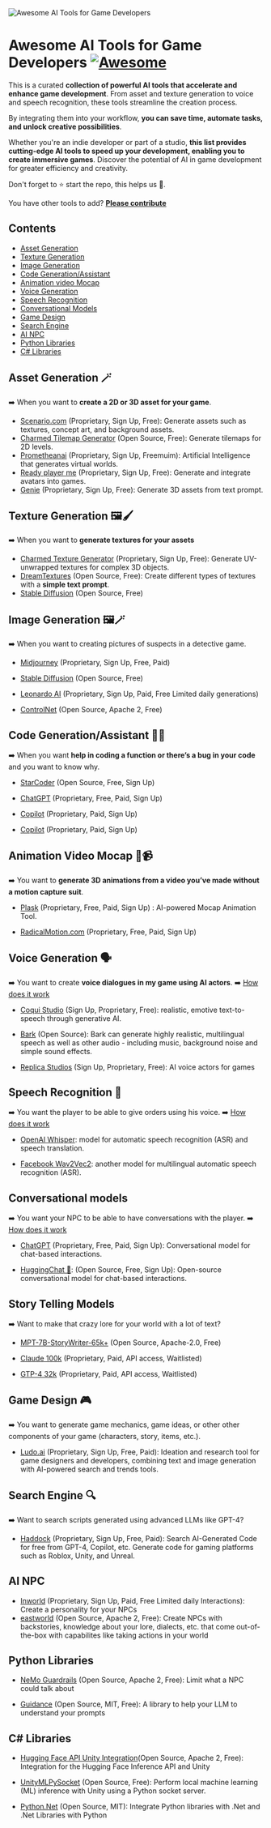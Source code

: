 <img src="./assets/img/cover.jpg" alt="Awesome AI Tools for Game Developers"/>

# Awesome AI Tools for Game Developers [![Awesome](https://awesome.re/badge.svg)](https://awesome.re)

This is a curated **collection of powerful AI tools that accelerate and enhance game development**. From asset and texture generation to voice and speech recognition, these tools streamline the creation process.

By integrating them into your workflow, **you can save time, automate tasks, and unlock creative possibilities**.

Whether you're an indie developer or part of a studio, **this list provides cutting-edge AI tools to speed up your development, enabling you to create immersive games**. Discover the potential of AI in game development for greater efficiency and creativity.

Don't forget to ⭐ start the repo, this helps us 🤗.

You have other tools to add? **[Please contribute](https://github.com/simoninithomas/awesome-ai-tools-for-game-dev/pulls)**

## Contents

- [Asset Generation](#asset-generation-)
- [Texture Generation](#texture-generation-)
- [Image Generation](#image-generation-)
- [Code Generation/Assistant](#code-generationassistant-)
- [Animation video Mocap](#animation-video-mocap-)
- [Voice Generation](#voice-generation-%EF%B8%8F)
- [Speech Recognition](#speech-recognition-)
- [Conversational Models](#conversational-models)
- [Game Design](#game-design-)
- [Search Engine](#search-engine-)
- [AI NPC](#ai-npc)
- [Python Libraries](#python-libraries)
- [C# Libraries](#c-libraries)

## Asset Generation 🪄

➡️ When you want to **create a 2D or 3D asset for your game**.

- [Scenario.com](https://www.scenario.com/) (Proprietary, Sign Up, Free): Generate assets such as textures, concept art, and background assets.
- [Charmed Tilemap Generator](https://github.com/charmed-ai/tilemapgen) (Open Source, Free): Generate tilemaps for 2D levels.
- [Prometheanai](https://www.prometheanai.com/?via=topaitools) (Proprietary, Sign Up, Freemuim): Artificial Intelligence that generates virtual worlds.
- [Ready player me](https://readyplayer.me/) (Proprietary, Sign Up, Free): Generate and integrate avatars into games.
- [Genie](https://lumalabs.ai/genie) (Proprietary, Sign Up, Free): Generate 3D assets from text prompt.

## Texture Generation 🖼️🖌️

➡️ When you want to **generate textures for your assets**

- [Charmed Texture Generator](https://charmed.ai/splash/texture-generator) (Proprietary, Sign Up, Free): Generate UV-unwrapped textures for complex 3D objects.
- [DreamTextures](https://github.com/carson-katri/dream-textures) (Open Source, Free): Create different types of textures with a **simple text prompt**.
- [Stable Diffusion](https://huggingface.co/spaces/stabilityai/stable-diffusion) (Open Source, Free)

## Image Generation 🖼️🪄

➡️ When you want to creating pictures of suspects in a detective game.

- [Midjourney](https://www.midjourney.com/home/) (Proprietary, Sign Up, Free, Paid)

- [Stable Diffusion](https://huggingface.co/spaces/stabilityai/stable-diffusion) (Open Source, Free)

- [Leonardo AI](https://app.leonardo.ai/) (Proprietary, Sign Up, Paid, Free Limited daily generations)

- [ControlNet](https://github.com/lllyasviel/ControlNet-v1-1-nightly) (Open Source, Apache 2, Free)

## Code Generation/Assistant 👩‍💻

➡️ When you want **help in coding a function or there’s a bug in your code** and you want to know why.

- [StarCoder](https://huggingface.co/bigcode/starcoder) (Open Source, Free, Sign Up)

- [ChatGPT](https://chat.openai.com/) (Proprietary, Free, Paid, Sign Up)

- [Copilot](https://github.com/features/copilot) (Proprietary, Paid, Sign Up)

- [Copilot](https://github.com/features/copilot) (Proprietary, Paid,  Sign Up)

## Animation Video Mocap 💃📹

➡️ You want to **generate 3D animations from a video you’ve made without a motion capture suit**.

- [Plask](https://motion.plask.ai/) (Proprietary, Free, Paid, Sign Up) : AI-powered Mocap
  Animation Tool.

- [RadicalMotion.com](https://radicalmotion.com/) (Proprietary, Free, Paid, Sign Up)

## Voice Generation 🗣️

➡️ You want to create **voice dialogues in my game using AI actors**.
➡️ [How does it work](https://huggingface.co/tasks/text-to-speech)

- [Coqui Studio](https://coqui.ai/) (Sign Up, Proprietary, Free): realistic, emotive text-to-speech through generative AI.

- [Bark](https://github.com/suno-ai/bark) (Open Source): Bark can generate highly realistic, multilingual speech as well as other audio - including music, background noise and simple sound effects.

- [Replica Studios](https://replicastudios.com/) (Sign Up, Proprietary, Free): AI voice actors for games

## Speech Recognition 💬

➡️ You want the player to be able to give orders using his voice.
➡️ [How does it work](https://huggingface.co/tasks/automatic-speech-recognition)

- [OpenAI Whisper](https://huggingface.co/openai/whisper-base): model for automatic speech recognition (ASR) and speech translation.

- [Facebook Wav2Vec2](https://huggingface.co/facebook/wav2vec2-large-xlsr-53): another model for multilingual automatic speech recognition (ASR).

## Conversational models

➡️ You want your NPC to be able to have conversations with the player.
➡️ [How does it work](https://huggingface.co/tasks/conversational)

- [ChatGPT](https://chat.openai.com/) (Proprietary, Free, Paid, Sign Up): Conversational model for chat-based interactions.

- [HuggingChat 🤗](https://huggingface.co/chat/): (Open Source, Free, Sign Up): Open-source conversational model for chat-based interactions.

## Story Telling Models

➡️ Want to make that crazy lore for your world with a lot of text?

- [MPT-7B-StoryWriter-65k+](https://huggingface.co/mosaicml/mpt-7b-storywriter) (Open Source, Apache-2.0, Free)

- [Claude 100k](https://www.anthropic.com/index/100k-context-windows) (Proprietary, Paid, API access, Waitlisted)

- [GTP-4 32k](https://platform.openai.com/docs/models/overview) (Proprietary, Paid, API access, Waitlisted)

## Game Design 🎮

➡️ You want to generate game mechanics, game ideas, or other other components of your game (characters, story, items, etc.).

- [Ludo.ai](https://ludo.ai/) (Proprietary, Sign Up, Free, Paid): Ideation and research tool for game designers and developers, combining text and image generation with AI-powered search and trends tools.

## Search Engine 🔍

➡️ Want to search scripts generated using advanced LLMs like GPT-4?

- [Haddock](https://www.haddock.ai/) (Proprietary, Sign Up, Free, Paid): Search AI-Generated Code for free from GPT-4, Copilot, etc. Generate code for gaming platforms such as Roblox, Unity, and Unreal.

## AI NPC

- [Inworld](https://inworld.ai) (Proprietary, Sign Up, Paid, Free Limited daily Interactions): Create a personality for your NPCs
- [eastworld](https://github.com/mluogh/eastworld) (Open Source, Apache 2, Free): Create NPCs with backstories, knowledge about your lore, dialects, etc. that come out-of-the-box with capabilites like taking actions in your world

## Python Libraries

- [NeMo Guardrails](https://github.com/NVIDIA/NeMo-Guardrails) (Open Source, Apache 2, Free): Limit what a NPC could talk about

- [Guidance](https://github.com/microsoft/guidance) (Open Source, MIT, Free): A library to help your LLM to understand your prompts

## C# Libraries

- [Hugging Face API Unity Integration](https://github.com/huggingface/unity-api)(Open Source, Apache 2, Free): Integration for the Hugging Face Inference API and Unity

- [UnityMLPySocket](https://github.com/dylanebert/UnityMLPySocket) (Open Source, Free): Perform local machine learning (ML) inference with Unity using a Python socket server.

- [Python.Net](https://github.com/pythonnet/pythonnet) (Open Source, MIT): Integrate Python libraries with .Net and .Net Libraries with Python
